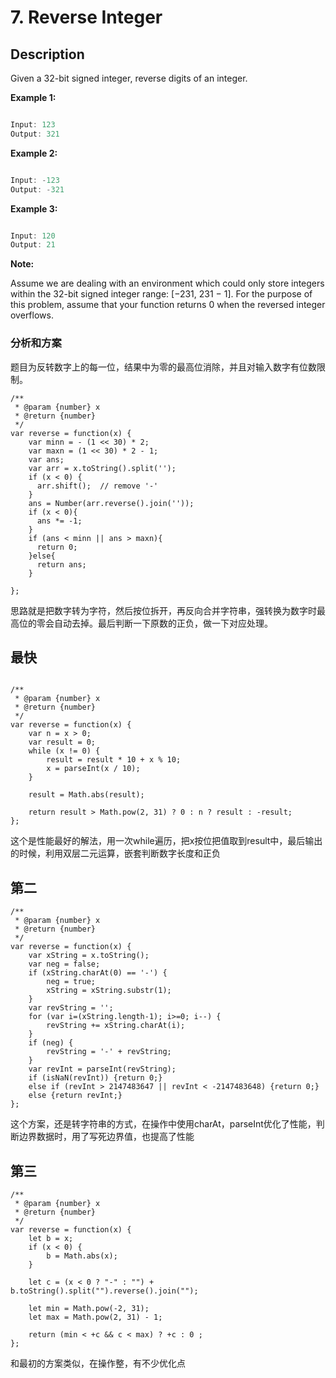 # 7. Reverse Integer

## Description

Given a 32-bit signed integer, reverse digits of an integer.

**Example 1:**

```js

Input: 123
Output: 321

```
**Example 2:**

```js

Input: -123
Output: -321

```
**Example 3:**

```js

Input: 120
Output: 21

```

**Note:**

Assume we are dealing with an environment which could only store integers within the 32-bit signed integer range: [−231,  231 − 1]. For the purpose of this problem, assume that your function returns 0 when the reversed integer overflows.


### 分析和方案

题目为反转数字上的每一位，结果中为零的最高位消除，并且对输入数字有位数限制。


```
/**
 * @param {number} x
 * @return {number}
 */
var reverse = function(x) {
    var minn = - (1 << 30) * 2;
    var maxn = (1 << 30) * 2 - 1;
    var ans;
    var arr = x.toString().split('');
    if (x < 0) {
      arr.shift();  // remove '-'
    }
    ans = Number(arr.reverse().join(''));
    if (x < 0){
      ans *= -1;
    }
    if (ans < minn || ans > maxn){
      return 0;
    }else{
      return ans;
    }
    
};

```

思路就是把数字转为字符，然后按位拆开，再反向合并字符串，强转换为数字时最高位的零会自动去掉。最后判断一下原数的正负，做一下对应处理。



## 最快

```

/**
 * @param {number} x
 * @return {number}
 */
var reverse = function(x) {
    var n = x > 0;
    var result = 0;
    while (x != 0) {
        result = result * 10 + x % 10;
        x = parseInt(x / 10);
    }
    
    result = Math.abs(result);
    
    return result > Math.pow(2, 31) ? 0 : n ? result : -result;
};

```

这个是性能最好的解法，用一次while遍历，把x按位把值取到result中，最后输出的时候，利用双层二元运算，嵌套判断数字长度和正负

## 第二

```
/**
 * @param {number} x
 * @return {number}
 */
var reverse = function(x) {
    var xString = x.toString();
    var neg = false;
    if (xString.charAt(0) == '-') {
        neg = true;
        xString = xString.substr(1);
    }
    var revString = '';
    for (var i=(xString.length-1); i>=0; i--) {
        revString += xString.charAt(i);
    }
    if (neg) {
        revString = '-' + revString;
    }
    var revInt = parseInt(revString);
    if (isNaN(revInt)) {return 0;}
    else if (revInt > 2147483647 || revInt < -2147483648) {return 0;}
    else {return revInt;}
};
```

这个方案，还是转字符串的方式，在操作中使用charAt，parseInt优化了性能，判断边界数据时，用了写死边界值，也提高了性能

## 第三

```
/**
 * @param {number} x
 * @return {number}
 */
var reverse = function(x) {
    let b = x;
    if (x < 0) {
        b = Math.abs(x);
    }
    
    let c = (x < 0 ? "-" : "") + b.toString().split("").reverse().join("");
    
    let min = Math.pow(-2, 31);
    let max = Math.pow(2, 31) - 1;
    
    return (min < +c && c < max) ? +c : 0 ;
};

```
和最初的方案类似，在操作整，有不少优化点